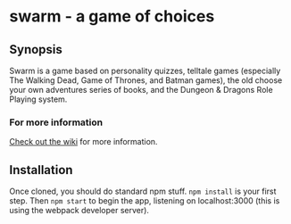 # swarm - a game of choices

## Synopsis

Swarm is a game based on personality quizzes, telltale games (especially The Walking Dead, Game of Thrones, and Batman games), the old choose your own adventures series of books, and the Dungeon & Dragons Role Playing system.

### For more information

[Check out the wiki](https://github.com/jschlot/swarm/wiki) for more information.

## Installation

Once cloned, you should do standard npm stuff. `npm install` is your first step. Then `npm start` to begin the app,
listening on localhost:3000 (this is using the webpack developer server).

